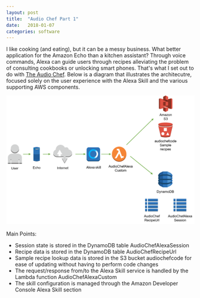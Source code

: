 ```yaml
---
layout: post
title:  "Audio Chef Part 1"
date:   2018-01-07
categories: software
---
```


I like cooking (and eating), but it can be a messy business. What better application for the Amazon Echo than a kitchen assistant? Through voice commands, Alexa can guide users through recipes alleviating the problem of consulting cookbooks or unlocking smart phones. That's what I set out to do with [The Audio Chef][theaudiochef]. Below is a diagram that illustrates the architecutre, focused solely on the user experience with the Alexa Skill and the various supporting AWS components.

![](/img/audio-chef-diagram-1.png)

Main Points:
* Session state is stored in the DynamoDB table AudioChefAlexaSession
* Recipe data is stored in the DynamoDB table AudioChefRecipeUrl
* Sample recipe lookup data is stored in the S3 bucket audiochefcode for ease of updating without having to perform code changes
* The request/response from/to the Alexa Skill service is handled by the Lambda function AudioChefAlexaCustom
* The skill configuration is managed through the Amazon Developer Console Alexa Skill section

[theaudiochef]: https://theaudiochef.com